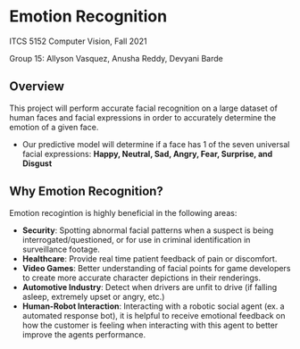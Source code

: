 # Emotion Recognition
ITCS 5152 Computer Vision, Fall 2021

Group 15:
Allyson Vasquez, Anusha Reddy, Devyani Barde

## Overview
This project will perform accurate facial recognition on a large dataset of human faces and facial expressions in order to accurately determine the emotion of a given face.
- Our predictive model will determine if a face has 1 of the seven universal facial expressions: **Happy, Neutral, Sad, Angry, Fear, Surprise, and Disgust**

## Why Emotion Recognition?
Emotion recogintion is highly beneficial in the following areas: 
- **Security**: Spotting abnormal facial patterns when a suspect is being interrogated/questioned, or for use in criminal identification in surveillance footage.
- **Healthcare**: Provide real time patient feedback of pain or discomfort.
- **Video Games**: Better understanding of facial points for game developers to create more accurate character depictions in their renderings.
- **Automotive Industry**: Detect when drivers are unfit to drive (if falling asleep, extremely upset or angry, etc.)
- **Human-Robot Interaction**: Interacting with a robotic social agent (ex. a automated response bot), it is helpful to receive emotional feedback on how the customer is feeling when interacting with this agent to better improve the agents performance.
